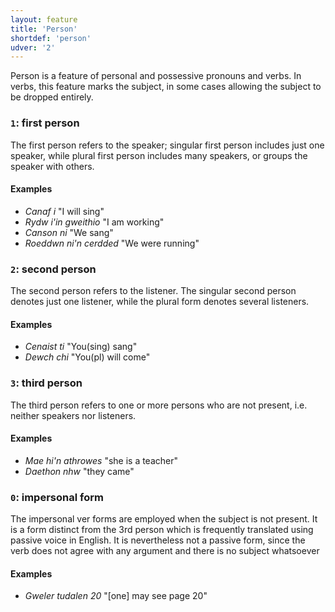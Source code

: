```yaml
---
layout: feature
title: 'Person'
shortdef: 'person'
udver: '2'
---
```


Person is a feature of personal and possessive pronouns and verbs. In verbs, this feature marks the subject, in some cases allowing the subject to be dropped entirely. 


### <a name="1">`1`</a>: first person

The first person refers to the speaker; singular first person includes just one speaker, while plural first person includes many speakers, or groups the speaker with others. 

#### Examples

* _Canaf i_ "I will sing"
* _Rydw i'in gweithio_ "I am working"
* _Canson ni_ "We sang"
* _Roeddwn ni'n cerdded_ "We were running"

### <a name="2">`2`</a>: second person

The second person refers to the listener. The singular second person denotes just one listener, while the plural form denotes several listeners.

#### Examples

* _Cenaist ti_ "You(sing) sang"
* _Dewch chi_ "You(pl) will come"


### <a name="3">`3`</a>: third person

The third person refers to one or more persons who are not present, i.e. neither speakers nor listeners.

#### Examples

* _Mae hi'n athrowes_ "she is a teacher"
* _Daethon nhw_ "they came"

### <a name="0">`0`</a>: impersonal form

The impersonal ver forms are employed when the subject is not present.
It is a form distinct from the 3rd person which is frequently translated using passive voice in English. It is nevertheless not a passive form, since the verb does not agree with any argument and there is no subject whatsoever

#### Examples

* _Gweler tudalen 20_ "[one] may see page 20"


<!-- Interlanguage links updated So kvě 14 19:02:29 CEST 2022 -->
